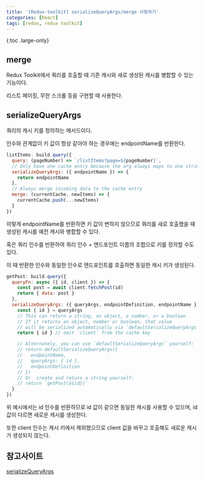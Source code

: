 ```yaml
---
title: '[Redux-toolkit] serializeQueryArgs/merge 사용하기'
categories: [React]
tags: [redux, redux toolkit]
---
```


{:toc .large-only}

## merge

Redux Toolkit에서 쿼리를 호출할 때 기존 캐시와 새로 생성된 캐시를 병합할 수 있는 기능이다.

리스트 페이징, 무한 스크롤 등을 구현할 때 사용한다.

## serializeQueryArgs

쿼리의 캐시 키를 정의하는 메서드이다.

인수와 관계없이 키 값이 항상 같아야 하는 경우에는 endpointName를 반환한다.

```js
listItems: build.query({
  query: (pageNumber) => `/listItems?page=${pageNumber}`,
  // Only have one cache entry because the arg always maps to one string
  serializeQueryArgs: ({ endpointName }) => {
    return endpointName
  },
  // Always merge incoming data to the cache entry
  merge: (currentCache, newItems) => {
    currentCache.push(...newItems)
  }
})
```

이렇게 endpointName를 반환하면 키 값이 변하지 않으므로 쿼리를 새로 호출했을 때 생성된 캐시를 예전 캐시와 병합할 수 있다.

혹은 쿼리 인수를 반환하여 쿼리 인수 + 엔드포인트 이름의 조합으로 키를 정의할 수도 있다.

이 때 반환한 인수와 동일한 인수로 엔드포인트를 호출하면 동일한 캐시 키가 생성된다.

```js
getPost: build.query({
  queryFn: async ({ id, client }) => {
    const post = await client.fetchPost(id)
    return { data: post }
  },
  serializeQueryArgs: ({ queryArgs, endpointDefinition, endpointName }) => {
    const { id } = queryArgs
    // This can return a string, an object, a number, or a boolean.
    // If it returns an object, number or boolean, that value
    // will be serialized automatically via `defaultSerializeQueryArgs`
    return { id } // omit `client` from the cache key

    // Alternately, you can use `defaultSerializeQueryArgs` yourself:
    // return defaultSerializeQueryArgs({
    //   endpointName,
    //   queryArgs: { id },
    //   endpointDefinition
    // })
    // Or  create and return a string yourself:
    // return `getPost(${id})`
  }
})
```

위 예시에서는 id 인수를 반환하므로 id 값이 같으면 동일한 캐시를 사용할 수 있으며, id 값이 다르면 새로운 캐시를 생성한다.

또한 client 인수는 캐시 키에서 제외했으므로 client 값을 바꾸고 호출해도 새로운 캐시가 생성되지 않는다.

## 참고사이트

[serializeQueryArgs](https://redux-toolkit.js.org/rtk-query/api/createApi#serializequeryargs-1)
